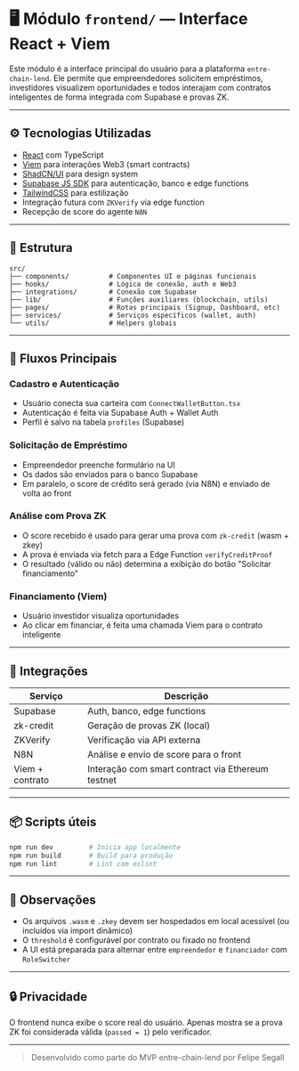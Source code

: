 # 🖥️ Módulo `frontend/` — Interface React + Viem

Este módulo é a interface principal do usuário para a plataforma `entre-chain-lend`. Ele permite que empreendedores solicitem empréstimos, investidores visualizem oportunidades e todos interajam com contratos inteligentes de forma integrada com Supabase e provas ZK.

---

## ⚙️ Tecnologias Utilizadas

- [React](https://reactjs.org/) com TypeScript
- [Viem](https://viem.sh/) para interações Web3 (smart contracts)
- [ShadCN/UI](https://ui.shadcn.dev/) para design system
- [Supabase JS SDK](https://supabase.com/docs/guides/api) para autenticação, banco e edge functions
- [TailwindCSS](https://tailwindcss.com/) para estilização
- Integração futura com `ZKVerify` via edge function
- Recepção de score do agente `N8N`

---

## 📁 Estrutura

```
src/
├── components/          # Componentes UI e páginas funcionais
├── hooks/               # Lógica de conexão, auth e Web3
├── integrations/        # Conexão com Supabase
├── lib/                 # Funções auxiliares (blockchain, utils)
├── pages/               # Rotas principais (Signup, Dashboard, etc)
├── services/            # Serviços específicos (wallet, auth)
└── utils/               # Helpers globais
```

---

## 🧠 Fluxos Principais

### Cadastro e Autenticação
- Usuário conecta sua carteira com `ConnectWalletButton.tsx`
- Autenticação é feita via Supabase Auth + Wallet Auth
- Perfil é salvo na tabela `profiles` (Supabase)

### Solicitação de Empréstimo
- Empreendedor preenche formulário na UI
- Os dados são enviados para o banco Supabase
- Em paralelo, o score de crédito será gerado (via N8N) e enviado de volta ao front

### Análise com Prova ZK
- O score recebido é usado para gerar uma prova com `zk-credit` (wasm + zkey)
- A prova é enviada via fetch para a Edge Function `verifyCreditProof`
- O resultado (válido ou não) determina a exibição do botão "Solicitar financiamento"

### Financiamento (Viem)
- Usuário investidor visualiza oportunidades
- Ao clicar em financiar, é feita uma chamada Viem para o contrato inteligente

---

## 🔗 Integrações

| Serviço         | Descrição |
|----------------|-----------|
| Supabase        | Auth, banco, edge functions |
| zk-credit       | Geração de provas ZK (local) |
| ZKVerify        | Verificação via API externa |
| N8N             | Análise e envio de score para o front |
| Viem + contrato | Interação com smart contract via Ethereum testnet |

---

## 📦 Scripts úteis

```bash
npm run dev         # Inicia app localmente
npm run build       # Build para produção
npm run lint        # Lint com eslint
```

---

## 📌 Observações

- Os arquivos `.wasm` e `.zkey` devem ser hospedados em local acessível (ou incluídos via import dinâmico)
- O `threshold` é configurável por contrato ou fixado no frontend
- A UI está preparada para alternar entre `empreendedor` e `financiador` com `RoleSwitcher`

---

## 🔒 Privacidade

O frontend nunca exibe o score real do usuário. Apenas mostra se a prova ZK foi considerada válida (`passed = 1`) pelo verificador.

---

> Desenvolvido como parte do MVP entre-chain-lend por Felipe Segall